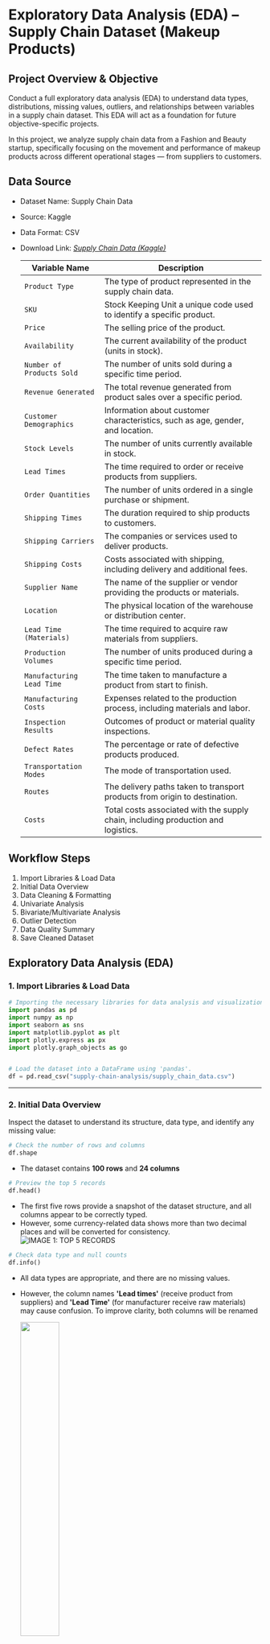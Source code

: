 # Exploratory Data Analysis (EDA) – Supply Chain Dataset (Makeup Products)

## Project Overview & Objective
Conduct a full exploratory data analysis (EDA) to understand data types, distributions, missing values, outliers, and relationships between variables in a supply chain dataset. This EDA will act as a foundation for future objective-specific projects.

In this project, we analyze supply chain data from a Fashion and Beauty startup, specifically focusing on the movement and performance of makeup products across different operational stages — from suppliers to customers.

## Data Source
- Dataset Name: Supply Chain Data
- Source: Kaggle
- Data Format: CSV
- Download Link: [*Supply Chain Data (Kaggle)*](https://www.kaggle.com/datasets/harshsingh2209/supply-chain-analysis/data)

    | Variable Name               | Description                                                                 |
    |----------------------------|-----------------------------------------------------------------------------|
    | `Product Type`               | The type of product represented in the supply chain data.                    |
    | `SKU`   | Stock Keeping Unit a unique code used to identify a specific product.                           |
    | `Price`                      | The selling price of the product.                                            |
    | `Availability`               | The current availability of the product (units in stock).                   |
    | `Number of Products Sold`    | The number of units sold during a specific time period.                      |
    | `Revenue Generated`          | The total revenue generated from product sales over a specific period.       |
    | `Customer Demographics`      | Information about customer characteristics, such as age, gender, and location.|
    | `Stock Levels`               | The number of units currently available in stock.                            |
    | `Lead Times`                 | The time required to order or receive products from suppliers.               |
    | `Order Quantities`           | The number of units ordered in a single purchase or shipment.                |
    | `Shipping Times`             | The duration required to ship products to customers.                         |
    | `Shipping Carriers`          | The companies or services used to deliver products.                          |
    | `Shipping Costs`             | Costs associated with shipping, including delivery and additional fees.      |
    | `Supplier Name`              | The name of the supplier or vendor providing the products or materials.      |
    | `Location`                   | The physical location of the warehouse or distribution center.               |
    | `Lead Time (Materials)`      | The time required to acquire raw materials from suppliers.                   |
    | `Production Volumes`         | The number of units produced during a specific time period.                  |
    | `Manufacturing Lead Time`    | The time taken to manufacture a product from start to finish.                |
    | `Manufacturing Costs`        | Expenses related to the production process, including materials and labor.   |
    | `Inspection Results`         | Outcomes of product or material quality inspections.                         |
    | `Defect Rates`               | The percentage or rate of defective products produced.                       |
    | `Transportation Modes`       | The mode of transportation used.                      |
    | `Routes`                     | The delivery paths taken to transport products from origin to destination.   |
    | `Costs`                      | Total costs associated with the supply chain, including production and logistics. |

## Workflow Steps
1. Import Libraries & Load Data
2. Initial Data Overview
3. Data Cleaning & Formatting
4. Univariate Analysis
5. Bivariate/Multivariate Analysis
6. Outlier Detection
7. Data Quality Summary
8. Save Cleaned Dataset

## Exploratory Data Analysis (EDA)

### 1. Import Libraries & Load Data

```python
# Importing the necessary libraries for data analysis and visualization.
import pandas as pd
import numpy as np 
import seaborn as sns
import matplotlib.pyplot as plt
import plotly.express as px
import plotly.graph_objects as go


# Load the dataset into a DataFrame using 'pandas'.
df = pd.read_csv("supply-chain-analysis/supply_chain_data.csv")
```
---
### 2. Initial Data Overview

Inspect the dataset to understand its structure, data type, and identify any missing value:

```python
# Check the number of rows and columns
df.shape
```

- The dataset contains **100 rows** and **24 columns**

```python
# Preview the top 5 records
df.head()
```
-   The first five rows provide a snapshot of the dataset structure, and all columns appear to be correctly typed.
- However, some currency-related data shows more than two decimal places and will be converted for consistency.   
    ![IMAGE 1: TOP 5 RECORDS](1_top5_records.png)

```python
# Check data type and null counts
df.info()
```
-   All data types are appropriate, and there are no missing values.
- However, the column names **'Lead times'** (receive product from suppliers) and **'Lead Time'** (for manufacturer receive raw materials) may cause confusion.
To improve clarity, both columns will be renamed

    <img src="2_data_info.png" width="40%"/> 
```python
# Summary of statistics
df.describe()

df.describe(include='object') ## Only categorical columns
```
- This summary describes statistical distribution of 15 numerical columns and 9 categorical columns.
-   All columns have no missing values, with count of 100, the numerical columns contain no negative values.
- The `Revenue generated` column has a high standard deviation, indicating that some products have very low while others have very high sales
- The `Defect rates` column has the lowest standard deviation, suggesting that only a small portion of outputs failed to meet quality standards.
- There are three product types, with skincare being the most commonly sold.
- Road transportation is the primary mode used to deliver products to distribution centers or suppliers.


    ![IMAGE 3: SUMMARY STATISTIC 1](3_summary_stat1.png)

    ![IMAGE 4: SUMMARY STATISTIC 2](4_summary_stat2.png)

---
### 3. Data Cleaning & Formatting

```python
# Format all floating-point numbers in the table to display with 2 decimal places
pd.set_option('display.float_format', lambda x: '%.2f' % x)

# Rename columns for better clarity and convenience during analysis
df.rename(columns={'Lead times': 'Supplier lead time', 'Lead time': 'Material lead time'}, inplace=True)

# Double-check column renaming and decimal formatting
df.describe()

# Save cleaned data from Python to a CSV
df.to_csv('supplychain_cleaned_data.csv', index=False)
```
 -  Download Link for cleaned data: [*Supply Chain Cleaned Data*](https://github.com/azerinnan/draft_EDA_supplychain/blob/main/supplychain_cleaned_data.csv)
- Below snapshot for cleaned numeric columns :
![IMAGE 5: SUMMARY STATISTIC 2](5_summary_stat_cleaned.png)

---
### 4. Univariate Analysis

This section will examine the distribution of individual variables to understand their spread and frequency which helps to identify skewness, outliers and potential data transformation needs.

-   Numeric variables are visualized by histograms and skewness analysis to understand their distribution.
- Categorical variables are visualized by bar charts to determine the most frequent categories.
---
```python
# Histogram and skewness for numerical variable

from scipy.stats import skew

# Calculate skewness of Revenue generated
skew_revenue = skew(df["Revenue generated"])

# Plot distribution with KDE (smoothed line)
plt.figure(figsize=(8, 5))
sns.histplot(df["Revenue generated"], kde=True, bins=20, color='darksalmon')
plt.title(f"Distribution of revenue (Skewness={skew_revenue:.2f})")
plt.xlabel("Revenue Generated")
plt.ylabel("Frequency")
plt.show()

# Print skewness
print(f"Skewness of revenue generated: {skew_revenue:.2f}")
```
![IMAGE 6: HISTOGRAM SKEW](6_histo_skew_revenue.png)
- Based on the distribution of `Revenue Generated`, the data slightly skew to the left since skewness is -0.17 and very close to 0 then it almost normally distributed.
- The histogram shows bimodal distribution with the first peak around 2,500 Rupee and the second peak around 8,000 Rupee
- The `Revenue Generated` data set shows 2 distinct revenue groups where there are low to mid revenue transactions and high value transactions.
---

![IMAGE 6: HISTOGRAM SKEW](7_histo_skew_shippingtimes.png)
- The distribution of `Shipping Times` is left-skewed with skewness of -0.28 which is close to normal distribution.
- According to the histogram, the most common shipping time from distribution centre to customer is aroud 8 days while the shortest is approxiamately 2 to 4 days.
- Deliveries about 2-4 days indicate the shipments to nearby locations and reflect operational efficiency in certain regions.
- Since the most shipping time around 8 days, it considered as slow potentially, lead to customer dissatisfaction. Collecting and analyzing customer feedback can help to identify areas for service improvement.
---
```python
# Bar chart for categorical variable


# Count the frequency of each type in Product type
count_type = df['Product type'].value_counts().reset_index()

# Rename columns for clarity
count_type.columns = ['Product Type', 'Count']

# Create figure and axes for the plot
fig, ax = plt.subplots(figsize=(8, 5))

# Create a bar plot to show the count of each product type
sns.barplot(
    x=count_type['Product Type'],
    y=count_type['Count'],
    hue=count_type['Product Type'],
    palette="Blues", ax=ax)

# Set labels and title on axes
ax.set_title("Bar Plot of Product Type")
ax.set_xlabel("Product Type") 
ax.set_ylabel("Count")

# Display the plot
plt.show()
```





